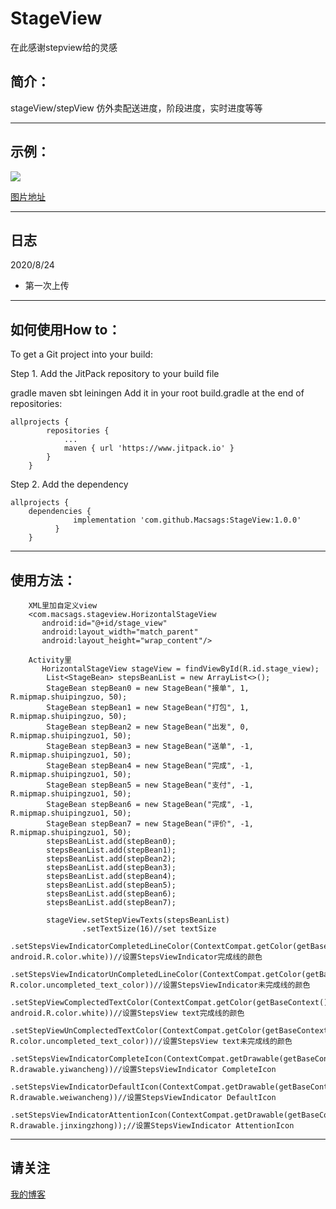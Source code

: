# StageView
在此感谢stepview给的灵感

简介：
-------
stageView/stepView 仿外卖配送进度，阶段进度，实时进度等等</br>
****
示例：
-------
![](https://img-blog.csdnimg.cn/20200824180331844.png?x-oss-process=image/watermark,type_ZmFuZ3poZW5naGVpdGk,shadow_10,text_aHR0cHM6Ly9ibG9nLmNzZG4ubmV0L3FxXzMyMzY4MTI5,size_16,color_FFFFFF,t_70)

[图片地址](https://img-blog.csdnimg.cn/20200824180331844.png?x-oss-process=image/watermark,type_ZmFuZ3poZW5naGVpdGk,shadow_10,text_aHR0cHM6Ly9ibG9nLmNzZG4ubmV0L3FxXzMyMzY4MTI5,size_16,color_FFFFFF,t_70)
</br>
****
日志
-------
2020/8/24
* 第一次上传
****
如何使用How to：
-------
To get a Git project into your build:

Step 1. Add the JitPack repository to your build file

gradle
maven
sbt
leiningen
Add it in your root build.gradle at the end of repositories:

```
allprojects { 
		repositories { 
			... 
			maven { url 'https://www.jitpack.io' } 
		} 
	}  		
```

Step 2. Add the dependency<br> 

```
allprojects { 
	dependencies {
	          implementation 'com.github.Macsags:StageView:1.0.0'
	      } 
	} 
```	
****
使用方法：
-------
```
    XML里加自定义view
    <com.macsags.stageview.HorizontalStageView
       android:id="@+id/stage_view"
       android:layout_width="match_parent"
       android:layout_height="wrap_content"/>

    Activity里
       HorizontalStageView stageView = findViewById(R.id.stage_view);
        List<StageBean> stepsBeanList = new ArrayList<>();
        StageBean stepBean0 = new StageBean("接单", 1, R.mipmap.shuipingzuo, 50);
        StageBean stepBean1 = new StageBean("打包", 1, R.mipmap.shuipingzuo, 50);
        StageBean stepBean2 = new StageBean("出发", 0, R.mipmap.shuipingzuo1, 50);
        StageBean stepBean3 = new StageBean("送单", -1, R.mipmap.shuipingzuo1, 50);
        StageBean stepBean4 = new StageBean("完成", -1, R.mipmap.shuipingzuo1, 50);
        StageBean stepBean5 = new StageBean("支付", -1, R.mipmap.shuipingzuo1, 50);
        StageBean stepBean6 = new StageBean("完成", -1, R.mipmap.shuipingzuo1, 50);
        StageBean stepBean7 = new StageBean("评价", -1, R.mipmap.shuipingzuo1, 50);
        stepsBeanList.add(stepBean0);
        stepsBeanList.add(stepBean1);
        stepsBeanList.add(stepBean2);
        stepsBeanList.add(stepBean3);
        stepsBeanList.add(stepBean4);
        stepsBeanList.add(stepBean5);
        stepsBeanList.add(stepBean6);
        stepsBeanList.add(stepBean7);

        stageView.setStepViewTexts(stepsBeanList)
                .setTextSize(16)//set textSize
                .setStepsViewIndicatorCompletedLineColor(ContextCompat.getColor(getBaseContext(), android.R.color.white))//设置StepsViewIndicator完成线的颜色
                .setStepsViewIndicatorUnCompletedLineColor(ContextCompat.getColor(getBaseContext(), R.color.uncompleted_text_color))//设置StepsViewIndicator未完成线的颜色
                .setStepViewComplectedTextColor(ContextCompat.getColor(getBaseContext(), android.R.color.white))//设置StepsView text完成线的颜色
                .setStepViewUnComplectedTextColor(ContextCompat.getColor(getBaseContext(), R.color.uncompleted_text_color))//设置StepsView text未完成线的颜色
                .setStepsViewIndicatorCompleteIcon(ContextCompat.getDrawable(getBaseContext(), R.drawable.yiwancheng))//设置StepsViewIndicator CompleteIcon
                .setStepsViewIndicatorDefaultIcon(ContextCompat.getDrawable(getBaseContext(), R.drawable.weiwancheng))//设置StepsViewIndicator DefaultIcon
                .setStepsViewIndicatorAttentionIcon(ContextCompat.getDrawable(getBaseContext(), R.drawable.jinxingzhong));//设置StepsViewIndicator AttentionIcon

```
****
请关注
-------
  [我的博客](https://blog.csdn.net/qq_32368129)
  
